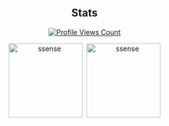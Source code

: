 <h2 align="center">Stats</h2>
<p align="center">
  <a href="https://github.com/ssense1337">
    <img src="https://komarev.com/ghpvc/?username=ssense1337&style=flat-square&color=green" alt="Profile Views Count">
  </a>
</p>


<p align="center">
  <img height="150px" src="https://github-readme-stats.vercel.app/api?username=ssense1337&show_icons=true&count_private=true&title_color=4F8CC9&text_color=9f9f9f&bg_color=00000000&icon_color=4F8CC9" alt="ssense" />&nbsp;
  <img height="150px" src="https://github-readme-stats.vercel.app/api/top-langs/?username=ssense1337&layout=compact&count_private=true&title_color=4F8CC9&text_color=9f9f9f&bg_color=00000000&icon_color=00000000" alt="ssense" />
</p>
